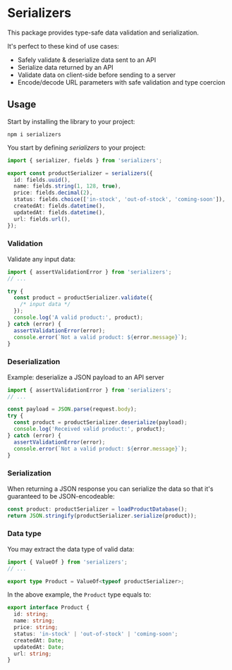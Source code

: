 # Serializers

This package provides type-safe data validation and serialization.

It's perfect to these kind of use cases:

- Safely validate & deserialize data sent to an API
- Serialize data returned by an API
- Validate data on client-side before sending to a server
- Encode/decode URL parameters with safe validation and type coercion

## Usage

Start by installing the library to your project:

```
npm i serializers
```

You start by defining _serializers_ to your project:

```typescript
import { serializer, fields } from 'serializers';

export const productSerializer = serializers({
  id: fields.uuid(),
  name: fields.string(1, 128, true),
  price: fields.decimal(2),
  status: fields.choice(['in-stock', 'out-of-stock', 'coming-soon']),
  createdAt: fields.datetime(),
  updatedAt: fields.datetime(),
  url: fields.url(),
});
```

### Validation

Validate any input data:

```typescript
import { assertValidationError } from 'serializers';
// ...

try {
  const product = productSerializer.validate({
    /* input data */
  });
  console.log('A valid product:', product);
} catch (error) {
  assertValidationError(error);
  console.error(`Not a valid product: ${error.message}`);
}
```

### Deserialization

Example: deserialize a JSON payload to an API server

```typescript
import { assertValidationError } from 'serializers';
// ...

const payload = JSON.parse(request.body);
try {
  const product = productSerializer.deserialize(payload);
  console.log('Received valid product:', product);
} catch (error) {
  assertValidationError(error);
  console.error(`Not a valid product: ${error.message}`);
}
```

### Serialization

When returning a JSON response you can serialize the data so that it's guaranteed to be JSON-encodeable:

```typescript
const product: productSerializer = loadProductDatabase();
return JSON.stringify(productSerializer.serialize(product));
```

### Data type

You may extract the data type of valid data:

```typescript
import { ValueOf } from 'serializers';
// ...

export type Product = ValueOf<typeof productSerializer>;
```

In the above example, the `Product` type equals to:

```typescript
export interface Product {
  id: string;
  name: string;
  price: string;
  status: 'in-stock' | 'out-of-stock' | 'coming-soon';
  createdAt: Date;
  updatedAt: Date;
  url: string;
}
```
